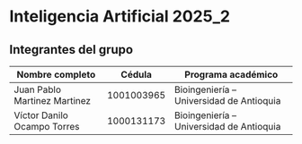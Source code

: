 # Inteligencia Artificial 2025_2

##  Integrantes del grupo

| Nombre completo           | Cédula        | Programa académico                     |
|----------------------------|---------------|----------------------------------------|
| Juan Pablo Martinez Martinez  | 1001003965 | Bioingeniería – Universidad de Antioquia |
| Víctor Danilo Ocampo Torres    | 1000131173 | Bioingeniería – Universidad de Antioquia |

